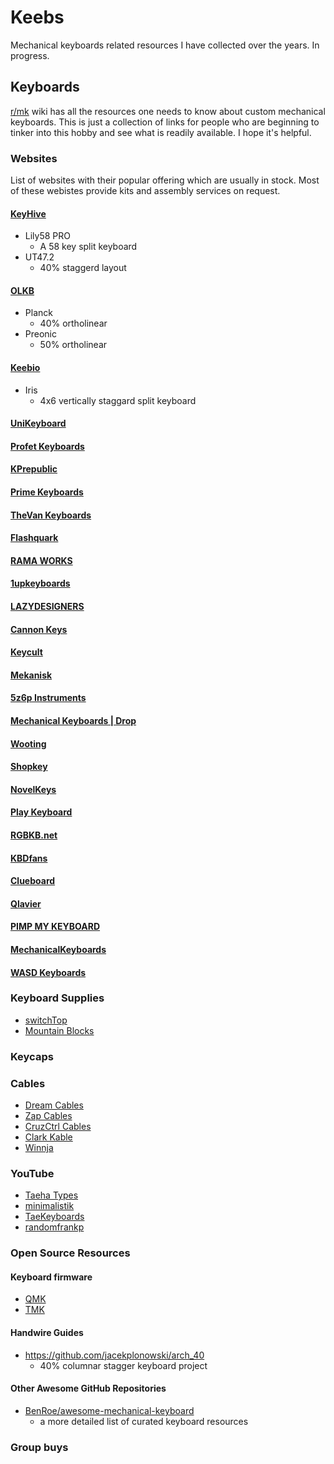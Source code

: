 # Keebs

Mechanical keyboards related resources I have collected over the years. In progress.

## Keyboards

[r/mk](https://www.reddit.com/r/MechanicalKeyboards/) wiki has all the resources
 one needs to know about custom mechanical keyboards. This is just a collection 
 of links for people who are beginning to tinker into this hobby and see what is
 readily available. I hope it's helpful.

### Websites

List of websites with their popular offering which are usually in stock. Most of these webistes provide kits and assembly services on request.

#### [KeyHive](https://keyhive.xyz/shop)

-	Lily58 PRO 
	- A 58 key split keyboard
-	UT47.2
	-	40% staggerd layout

#### [OLKB](https://olkb.com/)

- Planck
	-	40% ortholinear
- Preonic
  - 50% ortholinear

#### [Keebio](https://keeb.io/)

- Iris
  - 4x6 vertically staggard split keyboard

#### [UniKeyboard](https://unikeyboard.io/) 

#### [Profet Keyboards](https://shop.profetkeyboards.com/)

#### [KPrepublic](https://kprepublic.com/)

#### [Prime Keyboards](https://www.primekb.com/collections/keyboards)

#### [TheVan Keyboards](https://thevankeyboards.com/)

#### [Flashquark](https://flashquark.com/)

#### [RAMA WORKS](https://rama.works/)

#### [1upkeyboards](https://www.1upkeyboards.com/)

#### [LAZYDESIGNERS](http://lazydesigners.cn/)

#### [Cannon Keys](https://cannonkeys.com/)

#### [Keycult](https://keycult.io/)

#### [Mekanisk](https://mekanisk.co/)

#### [5z6p Instruments](https://5z6p.com/)

#### [Mechanical Keyboards | Drop](https://drop.com/mechanical-keyboards/drops)

#### [Wooting](https://wooting.io/)

#### [Shopkey](https://shopkey.doyustudio.com/)

#### [NovelKeys](https://novelkeys.xyz/)

#### [Play Keyboard](https://play-keyboard.store/)

#### [RGBKB.net](https://www.rgbkb.net/)

#### [KBDfans](https://kbdfans.com/)

#### [Clueboard](https://clueboard.co/)

#### [Qlavier](https://www.qlavier.com/shop/)

#### [PIMP MY KEYBOARD](https://pimpmykeyboard.com/)

#### [MechanicalKeyboards](https://mechanicalkeyboards.com/shop/)

#### [WASD Keyboards](https://www.wasdkeyboards.com/)

### Keyboard Supplies

- [switchTop](https://www.switchtop.com/)
- [Mountain Blocks](https://mountainblocks.com/)

### Keycaps

### Cables

- [Dream Cables](https://www.dream-cables.com/)
- [Zap Cables](https://zapcables.com/)
- [CruzCtrl Cables](https://cruzctrl.gg/)
- [Clark Kable](https://clarkkable.com/)
- [Winnja](https://www.winnja.com/)

### YouTube

- [Taeha Types](https://www.youtube.com/user/FeelgHoodMusic)
- [minimalistik](https://www.youtube.com/channel/UCZv7dyFdg4DIph6TIBlaVSQ)
- [TaeKeyboards](https://www.youtube.com/channel/UCllGwtW6scxAjM28fIgEozg)
- [randomfrankp](https://www.youtube.com/user/randomfrankp)

### Open Source Resources

#### Keyboard firmware

- [QMK](https://qmk.fm/)
- [TMK](https://github.com/tmk/tmk_keyboard)	

#### Handwire Guides

- https://github.com/jacekplonowski/arch_40
	-  40% columnar stagger keyboard project

#### Other Awesome GitHub Repositories

- [BenRoe/awesome-mechanical-keyboard](https://github.com/BenRoe/awesome-mechanical-keyboard)
  - a more detailed list of curated keyboard resources
	
### Group buys

